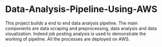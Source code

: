 # Data-Analysis-Pipeline-Using-AWS
 This project builds a end to end data analysis pipeline. The main components are data scraping and preprocessing, data analysis and data visualization. Indeed job posting analysis is used to demonstrate the working of pipeline. All the processes are deployed on AWS.

